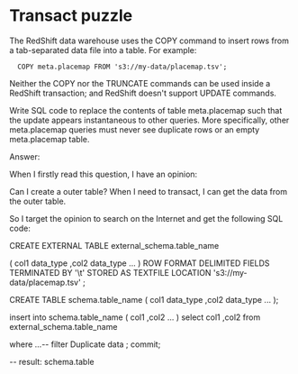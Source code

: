 # Transact puzzle

The RedShift data warehouse uses the COPY command to insert rows from
a tab-separated data file into a table.  For example:
```
  COPY meta.placemap FROM 's3://my-data/placemap.tsv';
```

Neither the COPY nor the TRUNCATE commands can be used inside a
RedShift transaction; and RedShift doesn't support UPDATE commands.

Write SQL code to replace the contents of table meta.placemap such
that the update appears instantaneous to other queries.  More
specifically, other meta.placemap queries must never see duplicate
rows or an empty meta.placemap table.

Answer:

When I firstly read this question, I have an opinion: 

Can I create a outer table?  When I need to transact, I can get the data from the outer table. 

So I target the opinion to search on the Internet and get the following SQL code:



CREATE EXTERNAL TABLE external_schema.table_name  

(
  col1 data_type
  ,col2 data_type
  ...
 )
 ROW FORMAT DELIMITED FIELDS TERMINATED BY '\t'
STORED AS TEXTFILE
LOCATION  's3://my-data/placemap.tsv' 
;

CREATE TABLE schema.table_name 
(
  col1 data_type
  ,col2 data_type
  ...
);

insert into schema.table_name
  (
    col1 
    ,col2 
    ...
  )
select 
  col1
  ,col2
from external_schema.table_name  

where ...-- filter Duplicate data 
;
commit;

-- result: schema.table 